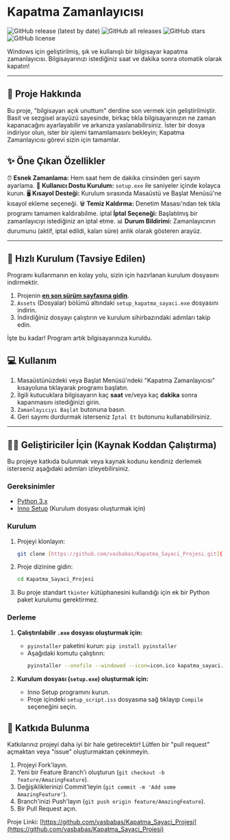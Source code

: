 # Kapatma Zamanlayıcısı 

![GitHub release (latest by date)](https://img.shields.io/github/v/release/vasbabas/Kapatma_Sayaci_Projesi?style=for-the-badge)
![GitHub all releases](https://img.shields.io/github/downloads/vasbabas/Kapatma_Sayaci_Projesi/total?style=for-the-badge)
![GitHub stars](https://img.shields.io/github/stars/vasbabas/Kapatma_Sayaci_Projesi?style=for-the-badge)
![GitHub license](https://img.shields.io/github/license/vasbabas/Kapatma_Sayaci_Projesi?style=for-the-badge)

Windows için geliştirilmiş, şık ve kullanışlı bir bilgisayar kapatma zamanlayıcısı. Bilgisayarınızı istediğiniz saat ve dakika sonra otomatik olarak kapatın!

---

## 📖 Proje Hakkında

Bu proje, "bilgisayarı açık unuttum" derdine son vermek için geliştirilmiştir. Basit ve sezgisel arayüzü sayesinde, birkaç tıkla bilgisayarınızın ne zaman kapanacağını ayarlayabilir ve arkanıza yaslanabilirsiniz. İster bir dosya indiriyor olun, ister bir işlemi tamamlamasını bekleyin; Kapatma Zamanlayıcısı görevi sizin için tamamlar.

## ✨ Öne Çıkan Özellikler

⏰ **Esnek Zamanlama:** Hem saat hem de dakika cinsinden geri sayım ayarlama.
🚀 **Kullanıcı Dostu Kurulum:** `setup.exe` ile saniyeler içinde kolayca kurun.
🖥️ **Kısayol Desteği:** Kurulum sırasında Masaüstü ve Başlat Menüsü'ne kısayol ekleme seçeneği.
🗑️ **Temiz Kaldırma:** Denetim Masası'ndan tek tıkla programı tamamen kaldırabilme.
 iptal **İptal Seçeneği:** Başlatılmış bir zamanlayıcıyı istediğiniz an iptal etme.
📊 **Durum Bildirimi:** Zamanlayıcının durumunu (aktif, iptal edildi, kalan süre) anlık olarak gösteren arayüz.

---

## 🚀 Hızlı Kurulum (Tavsiye Edilen)

Programı kullanmanın en kolay yolu, sizin için hazırlanan kurulum dosyasını indirmektir.

1.  Projenin **[en son sürüm sayfasına gidin](https://github.com/vasbabas/Kapatma_Sayaci_Projesi/releases/latest)**.
2.  `Assets` (Dosyalar) bölümü altındaki `setup_kapatma_sayaci.exe` dosyasını indirin.
3.  İndirdiğiniz dosyayı çalıştırın ve kurulum sihirbazındaki adımları takip edin.

İşte bu kadar! Program artık bilgisayarınıza kuruldu.

## 💻 Kullanım

1.  Masaüstünüzdeki veya Başlat Menüsü'ndeki "Kapatma Zamanlayıcısı" kısayoluna tıklayarak programı başlatın.
2.  İlgili kutucuklara bilgisayarın kaç **saat** ve/veya kaç **dakika** sonra kapanmasını istediğinizi girin.
3.  `Zamanlayıcıyı Başlat` butonuna basın.
4.  Geri sayımı durdurmak isterseniz `İptal Et` butonunu kullanabilirsiniz.

---

## 👨‍💻 Geliştiriciler İçin (Kaynak Koddan Çalıştırma)

Bu projeye katkıda bulunmak veya kaynak kodunu kendiniz derlemek isterseniz aşağıdaki adımları izleyebilirsiniz.

### Gereksinimler

* [Python 3.x](https://www.python.org/downloads/)
* [Inno Setup](https://jrsoftware.org/isdl.php) (Kurulum dosyası oluşturmak için)

### Kurulum

1.  Projeyi klonlayın:
    ```sh
    git clone [https://github.com/vasbabas/Kapatma_Sayaci_Projesi.git](https://github.com/vasbabas/Kapatma_Sayaci_Projesi.git)
    ```
2.  Proje dizinine gidin:
    ```sh
    cd Kapatma_Sayaci_Projesi
    ```
3.  Bu proje standart `tkinter` kütüphanesini kullandığı için ek bir Python paket kurulumu gerektirmez.

### Derleme

1.  **Çalıştırılabilir `.exe` dosyası oluşturmak için:**
    * `pyinstaller` paketini kurun: `pip install pyinstaller`
    * Aşağıdaki komutu çalıştırın:
        ```sh
        pyinstaller --onefile --windowed --icon=icon.ico kapatma_sayaci.py
        ```

2.  **Kurulum dosyası (`setup.exe`) oluşturmak için:**
    * Inno Setup programını kurun.
    * Proje içindeki `setup_script.iss` dosyasına sağ tıklayıp `Compile` seçeneğini seçin.

## 🤝 Katkıda Bulunma

Katkılarınız projeyi daha iyi bir hale getirecektir! Lütfen bir "pull request" açmaktan veya "issue" oluşturmaktan çekinmeyin.

1.  Projeyi Fork'layın.
2.  Yeni bir Feature Branch'i oluşturun (`git checkout -b feature/AmazingFeature`).
3.  Değişikliklerinizi Commit'leyin (`git commit -m 'Add some AmazingFeature'`).
4.  Branch'inizi Push'layın (`git push origin feature/AmazingFeature`).
5.  Bir Pull Request açın.

Proje Linki: [https://github.com/vasbabas/Kapatma_Sayaci_Projesi](https://github.com/vasbabas/Kapatma_Sayaci_Projesi)
